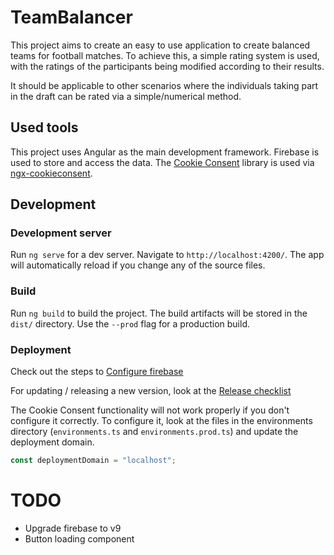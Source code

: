 # TeamBalancer

This project aims to create an easy to use application to create balanced teams for football matches. To achieve this, a simple rating system is used, with the ratings of the participants being modified according to their results.

It should be applicable to other scenarios where the individuals taking part in the draft can be rated via a simple/numerical method.

## Used tools

This project uses Angular as the main development framework.
Firebase is used to store and access the data.
The [Cookie Consent](https://www.osano.com/cookieconsent) library is used via [ngx-cookieconsent](https://www.npmjs.com/package/ngx-cookieconsent).

## Development

### Development server

Run `ng serve` for a dev server. Navigate to `http://localhost:4200/`. The app will automatically reload if you change any of the source files.

### Build

Run `ng build` to build the project. The build artifacts will be stored in the `dist/` directory. Use the `--prod` flag for a production build.

### Deployment

Check out the steps to [Configure firebase](./doc/configure-firebase.md)

For updating / releasing a new version, look at the [Release checklist](./doc/release-checklist.md)

The Cookie Consent functionality will not work properly if you don't configure it correctly.
To configure it, look at the files in the environments directory (`environments.ts` and `environments.prod.ts`) and update the deployment domain.

```ts
const deploymentDomain = "localhost";
```

# TODO
- Upgrade firebase to v9
- Button loading component
